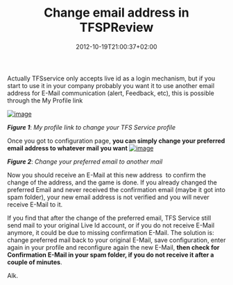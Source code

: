 ﻿---
title: "Change email address in TFSPReview"
description: ""
date: 2012-10-19T21:00:37+02:00
draft: false
tags: [Team Foundation Server]
categories: [Tfs]
---
Actually TFSservice only accepts live id as a login mechanism, but if you start to use it in your company probably you want it to use another email address for E-Mail communication (alert, Feedback, etc), this is possible through the My Profile link

[![image](https://www.codewrecks.com/blog/wp-content/uploads/2012/10/image_thumb1.png "image")](https://www.codewrecks.com/blog/wp-content/uploads/2012/10/image1.png)

 ***Figure 1***: *My profile link to change your TFS Service profile*

Once you got to configuration page,  **you can simply change your preferred email address to whatever mail you want** [![image](https://www.codewrecks.com/blog/wp-content/uploads/2012/10/image_thumb2.png "image")](https://www.codewrecks.com/blog/wp-content/uploads/2012/10/image2.png)

 ***Figure 2***: *Change your preferred email to another mail*

Now you should receive an E-Mail at this new address  to confirm the change of the address, and the game is done. If you already changed the preferred Email and never received the confirmation email (maybe it got into spam folder), your new email address is not verified and you will never receive E-Mail to it.

If you find that after the change of the preferred email, TFS Service still send mail to your original Live Id account, or if you do not receive E-Mail anymore, it could be due to missing confirmation E-Mail. The solution is: change preferred mail back to your original E-Mail, save configuration, enter again in your profile and reconfigure again the new E-Mail,  **then check for Confirmation E-Mail in your spam folder, if you do not receive it after a couple of minutes**.

Alk.
